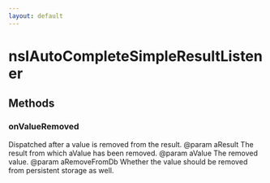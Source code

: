 ```yaml
---
layout: default
---
```


# nsIAutoCompleteSimpleResultListener #

## Methods ##

### onValueRemoved ###

Dispatched after a value is removed from the result.
@param aResult
       The result from which aValue has been removed.
@param aValue
       The removed value.
@param aRemoveFromDb
       Whether the value should be removed from persistent storage as well.

